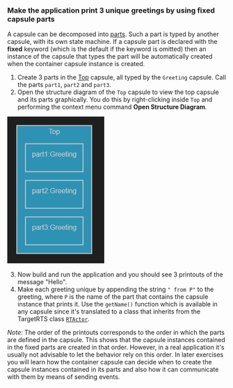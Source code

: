 ### Make the application print 3 unique greetings by using fixed capsule parts

A capsule can be decomposed into [parts](https://secure-dev-ops.github.io/code-realtime/art-lang/#part). Such a part is typed by another capsule, with its own state machine. If a capsule part is declared with the **fixed** keyword (which is the default if the keyword is omitted) then an instance of the capsule that types the part will be automatically created when the container capsule instance is created.

1. Create 3 parts in the <a class="open-file-link" href="Top.art">Top</a> capsule, all typed by the `Greeting` capsule. Call the parts `part1`, `part2` and `part3`. 
2. Open the structure diagram of the `Top` capsule to view the top capsule and its parts graphically. You do this by right-clicking inside `Top` and performing the context menu command **Open Structure Diagram**. 

![](fixed_parts.png)

3. Now build and run the application and you should see 3 printouts of the message "Hello". 
4. Make each greeting unique by appending the string `" from P"` to the greeting, where `P` is the name of the part that contains the capsule instance that prints it. Use the `getName()` function which is available in any capsule since it's translated to a class that inherits from the TargetRTS class [`RTActor`](https://secure-dev-ops.github.io/code-realtime/targetrts-api/class_r_t_actor.html). 

_Note:_ The order of the printouts corresponds to the order in which the parts are defined in the capsule. This shows that the capsule instances contained in the fixed parts are created in that order. However, in a real application it's usually not advisable to let the behavior rely on this order. In later exercises you will learn how the container capsule can decide when to create the capsule instances contained in its parts and also how it can communicate with them by means of sending events.